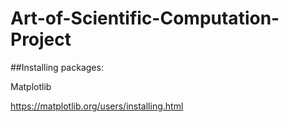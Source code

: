 # Art-of-Scientific-Computation-Project

##Installing packages:

Matplotlib

https://matplotlib.org/users/installing.html
